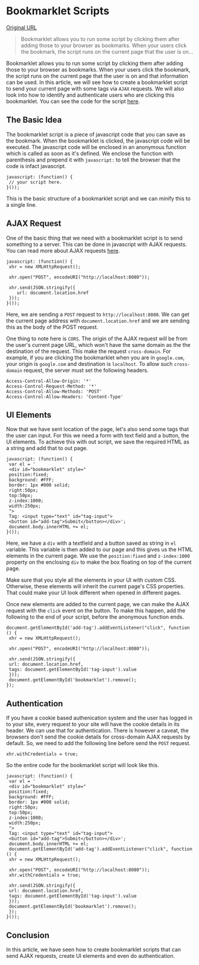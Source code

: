 # Bookmarklet Scripts

[Original URL](http://botleg.com/stories/bookmarklet-scripts/)

> Bookmarklet allows you to run some script by clicking them after adding those to your browser as bookmarks. When your users click the bookmark, the script runs on the current page that the user is on...

Bookmarklet allows you to run some script by clicking them after adding those to your browser as bookmarks. When your users click the bookmark, the script runs on the current page that the user is on and that information can be used. In this article, we will see how to create a bookmarklet script to send your current page with some tags via `AJAX` requests. We will also look into how to identify and authenticate users who are clicking this bookmarklet. You can see the code for the script [here](https://gist.github.com/hanzeljesheen/b056fe4319955ce14b53).

## The Basic Idea

The bookmarklet script is a piece of javascript code that you can save as the bookmark. When the bookmarklet is clicked, the javascript code will be executed. The javascript code will be enclosed in an anonymous function which is called as soon as it's defined. We enclose the function with parenthesis and prepend it with `javascript:` to tell the browser that the code is infact javascript.

```
javascript: (function() {
 // your script here.
}());
```

This is the basic structure of a bookmarklet script and we can minify this to a single line.

## AJAX Request

One of the basic thing that we need with a bookmarklet script is to send something to a server. This can be done in javascript with AJAX requests. You can read more about AJAX requests [here](http://www.w3schools.com/ajax/ajax_xmlhttprequest_send.asp).

```
javascript: (function() {
 xhr = new XMLHttpRequest();

 xhr.open("POST", encodeURI("http://localhost:8080"));

 xhr.send(JSON.stringify({
    url: document.location.href
 }));
}());
```

Here, we are sending a `POST` request to `http://localhost:8080`. We can get the current page address with `document.location.href` and we are sending this as the body of the POST request.

One thing to note here is `CORS`. The origin of the AJAX request will be from the user's current page URL, which won't have the same domain as the the destination of the request. This make the request `cross-domain`. For example, if you are clicking the bookmarklet when you are in `google.com`, your origin is `google.com` and destination is `localhost`. To allow such `cross-domain` request, the server must set the following headers.

```
Access-Control-Allow-Origin: '*'
Access-Control-Request-Method: '*'
Access-Control-Allow-Methods: 'POST'
Access-Control-Allow-Headers: 'Content-Type'
```

## UI Elements

Now that we have sent location of the page, let's also send some tags that the user can input. For this we need a form with text field and a button, the UI elements. To achieve this with out script, we save the required HTML as a string and add that to out page.

```
javascript: (function() {
 var el = '
 <div id="bookmarklet" style="
 position:fixed;
 background: #FFF;
 border: 1px #000 solid;
 right:50px;
 top:50px;
 z-index:1000;
 width:250px;
 ">
 Tag: <input type="text" id="tag-input">
 <button id="add-tag">Submit</button></div>';
 document.body.innerHTML += el;
}());
```

Here, we have a `div` with a textfield and a button saved as string in `el` variable. This variable is then added to our page and this gives us the HTML elements in the current page. We use the `position:fixed` and `z-index:1000` property on the enclosing `div` to make the box floating on top of the current page.

Make sure that you style all the elements in your UI with custom CSS. Otherwise, these elements will inherit the current page's CSS properties. That could make your UI look different when opened in different pages.

Once new elements are added to the current page, we can make the AJAX request with the `click` event on the button. To make this happen, add the following to the end of your script, before the anonymous function ends.

```
document.getElementById('add-tag').addEventListener("click", function () {
 xhr = new XMLHttpRequest();

 xhr.open("POST", encodeURI("http://localhost:8080"));

 xhr.send(JSON.stringify({
 url: document.location.href,
 tags: document.getElementById('tag-input').value
 }));
 document.getElementById('bookmarklet').remove();
});
```

## Authentication

If you have a cookie based authenication system and the user has logged in to your site, every request to your site will have the cookie details in its header. We can use that for authentication. There is however a caveat, the browsers don't send the cookie details for cross-domain AJAX requests by default. So, we need to add the following line before send the `POST` request.

```
xhr.withCredentials = true;
```

So the entire code for the bookmarklet script will look like this.

```
javascript: (function() {
 var el = '
 <div id="bookmarklet" style="
 position:fixed;
 background: #FFF;
 border: 1px #000 solid;
 right:50px;
 top:50px;
 z-index:1000;
 width:250px;
 ">
 Tag: <input type="text" id="tag-input">
 <button id="add-tag">Submit</button></div>';
 document.body.innerHTML += el;
 document.getElementById('add-tag').addEventListener("click", function () {
 xhr = new XMLHttpRequest();

 xhr.open("POST", encodeURI("http://localhost:8080"));
 xhr.withCredentials = true;

 xhr.send(JSON.stringify({
 url: document.location.href,
 tags: document.getElementById('tag-input').value
 }));
 document.getElementById('bookmarklet').remove();
 });
}());
```

## Conclusion

In this article, we have seen how to create bookmarklet scripts that can send AJAX requests, create UI elements and even do authentication.

